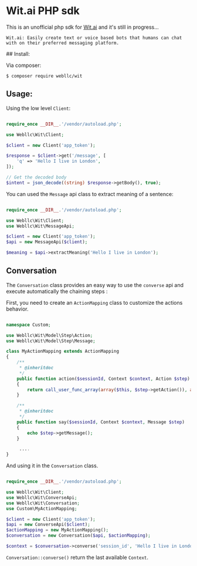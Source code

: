 # Wit.ai PHP sdk

This is an unofficial php sdk for [Wit.ai][1] and it's still in progress...

```
Wit.ai: Easily create text or voice based bots that humans can chat with on their preferred messaging platform.
```

## Install:

Via composer:

```
$ composer require webllc/wit
```

## Usage:

Using the low level `Client`:

```php

require_once __DIR__.'/vendor/autoload.php';

use Webllc\Wit\Client;

$client = new Client('app_token');

$response = $client->get('/message', [
    'q' => 'Hello I live in London',
]);

// Get the decoded body
$intent = json_decode((string) $response->getBody(), true);

```

You can used the `Message` api class to extract meaning of a sentence:

```php

require_once __DIR__.'/vendor/autoload.php';

use Webllc\Wit\Client;
use Webllc\Wit\MessageApi;

$client = new Client('app_token');
$api = new MessageApi($client);

$meaning = $api->extractMeaning('Hello I live in London');

```

## Conversation

The `Conversation` class provides an easy way to use the `converse` api and execute automatically the chaining steps :

First, you need to create an `ActionMapping` class to customize the actions behavior.

```php

namespace Custom;

use Webllc\Wit\Model\Step\Action;
use Webllc\Wit\Model\Step\Message;

class MyActionMapping extends ActionMapping
{
    /**
     * @inheritdoc
     */
    public function action($sessionId, Context $context, Action $step)
    {
        return call_user_func_array(array($this, $step->getAction()), array($sessionId, $context));
    }

    /**
     * @inheritdoc
     */
    public function say($sessionId, Context $context, Message $step)
    {
        echo $step->getMessage();
    }

     ....
}

```

And using it in the `Conversation` class.

```php

require_once __DIR__.'/vendor/autoload.php';

use Webllc\Wit\Client;
use Webllc\Wit\ConverseApi;
use Webllc\Wit\Conversation;
use Custom\MyActionMapping;

$client = new Client('app_token');
$api = new ConverseApi($client);
$actionMapping = new MyActionMapping();
$conversation = new Conversation($api, $actionMapping);

$context = $conversation->converse('session_id', 'Hello I live in London');

```

`Conversation::converse()` return the last available `Context`.

[1]: https://wit.ai
